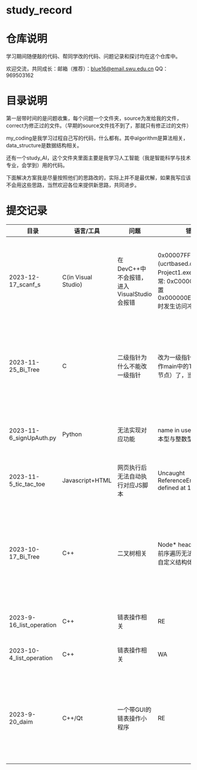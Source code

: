# study_record
# 仓库说明
学习期间随便敲的代码、帮同学改的代码、问题记录和探讨均在这个仓库中。

欢迎交流，共同成长：邮箱（推荐）：blue16@email.swu.edu.cn QQ：969503162

# 目录说明

第一层带时间的是问题收集，每个问题一个文件夹，source为发给我的文件，correct为修正过的文件。（早期的source文件找不到了，那就只有修正过的文件）

my_coding是我学习过程自己写的代码，什么都有。其中algorithm是算法相关，data_structure是数据结构相关。

还有一个study_AI，这个文件夹里面主要是我学习人工智能（我是智能科学与技术专业，会学到）用的代码。

下面解决方案我是尽量按照他们的思路改的，实际上并不是最优解，如果我写应该不会用这些思路，当然欢迎各位来提供新思路，共同进步。

# 提交记录

| 目录                     | 语言/工具           | 问题                                       | 错误                                                         | 解决方案                                                     | 备注                                                         |
| ------------------------ | ------------------- | ------------------------------------------ | ------------------------------------------------------------ | ------------------------------------------------------------ | ------------------------------------------------------------ |
| 2023-12-17_scanf_s       | C(in Visual Studio) | 在DevC++中不会报错，进入VisualStudio会报错 | 0x00007FF8CA5D216E (ucrtbased.dll)处(位于 Project1.exe 中)引发的异常: 0xC0000005: 写入位置 0x000000EEF2D00000 时发生访问冲突。 | 在VisualStudio中，强制使用scanf_s替换scanf，替换后如果有“%s”，需要在对应参数后面追加char数量 | 准确来说，应该是VisualStudio默认的编译器（MSVC）有问题，我一般用的是gcc。 |
| 2023-11-25_Bi_Tree       | C                   | 二级指针为什么不能改一级指针               | 改为一级指针后，无法操作main中的T（也就是根节点）了，当然输出为空 | 暂时没想到解决方案，还是老老实实用二级指针吧。               | 这里有没有大佬来看看，其实我觉得应该一级指针也能做吧（或许是C++用的多，然后想得多？） |
| 2023-11-6_signUpAuth.py  | Python              | 无法实现对应功能                           | name in userlist[0]、文本型与整数型混用                      | 密码改为文本型，验证码文本转整数，构造一个templist使用in进行比对 | 建议使用哈希表（如果真的是登录验证系统的话）                 |
| 2023-11-5_tic_tac_toe    | Javascript+HTML     | 网页执行后无法自动执行对应JS脚本           | Uncaught ReferenceError: $ is not defined    at 1.js:1:1     | 引入Jquery.js                                                |                                                              |
| 2023-10-17_Bi_Tree       | C++                 | 二叉树相关                                 | Node* head为Nullptr；前序遍历无法及时返回；自定义结构体忘记初始化 | 放在类中声明，这样全局才能调用，不然会被释放。；遍历注意返回，这里我改成队列的方式进行了实现；使用构造函数进行初始化 |                                                              |
| 2023-9-16_list_operation | C++                 | 链表操作相关                               | RE                                                           | 改代码，实现链表的插入与反转                                 |                                                              |
| 2023-10-4_list_operation | C++                 | 链表操作相关                               | WA                                                           | 写了个新函数，实现链表元素的交换                             |                                                              |
| 2023-9-20_daim           | C++/Qt              | 一个带GUI的链表操作小程序                  | RE                                                           | 写了个遍历链表的函数方便查看当前链表中的数据，然后修改了代码：不是i而是order-1（打错了导致越界） |                                                              |
